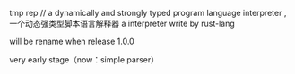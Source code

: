 tmp rep
// a dynamically and strongly typed program language interpreter ,一个动态强类型脚本语言解释器
a interpreter write by rust-lang

will be rename when release 1.0.0

very early stage（now：simple parser）
